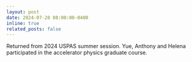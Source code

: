 ```yaml
---
layout: post
date: 2024-07-28 08:00:00-0400
inline: true
related_posts: false
---
```


Returned from 2024 USPAS summer session.  Yue, Anthony and Helena participated in the accelerator physics graduate course.
